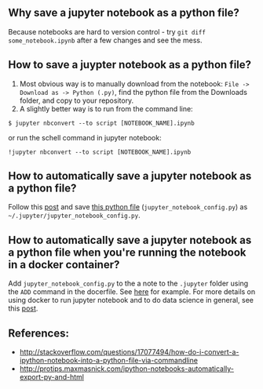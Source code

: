 ## Why save a jupyter notebook as a python file?
Because notebooks are hard to version control - try `git diff some_notebook.ipynb` after a few changes and see the mess. 

## How to save a juypter notebook as a python file?
1. Most obvious way is to manually download from the notebook: `File -> Download as -> Python (.py)`, find the python file from the Downloads folder, and copy to your repository.
2. A slightly better way is to run from the command line:
```
$ jupyter nbconvert --to script [NOTEBOOK_NAME].ipynb
``` 
or run the schell command in jupyter notebook:
```
!jupyter nbconvert --to script [NOTEBOOK_NAME].ipynb
```

## How to automatically save a jupyter notebook as a python file?
Follow this [post](http://protips.maxmasnick.com/ipython-notebooks-automatically-export-py-and-html) and save [this python file](https://github.com/yang-zhang/ds-env/blob/master/jupyter_notebook_config.py) (`jupyter_notebook_config.py`) as `~/.jupyter/jupyter_notebook_config.py`. 

## How to automatically save a jupyter notebook as a python file when you're running the notebook in a docker container?
Add `jupyter_notebook_config.py` to the a note to the `.jupyter` folder using the `ADD` command in the docerfile. See [here](https://github.com/yang-zhang/ds-env/blob/master/docker/dockerfiles/yang-zhang-ds.docker#L8) for example. For more details on using docker to run jupyter notebook and to do data science in general, see this [post](TODO).

## References:
- http://stackoverflow.com/questions/17077494/how-do-i-convert-a-ipython-notebook-into-a-python-file-via-commandline
- http://protips.maxmasnick.com/ipython-notebooks-automatically-export-py-and-html
